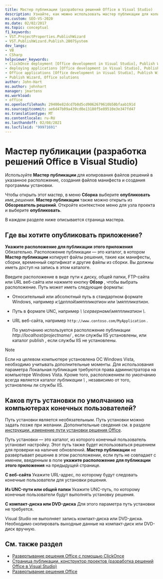```yaml
---
title: Мастер публикации (разработка решений Office в Visual Studio)
description: Узнайте, как можно использовать мастер публикации для копирования файлов решений в указанное расположение, создания файлов манифеста и создания программы установки в Visual Studio.
ms.custom: SEO-VS-2020
ms.date: 02/02/2017
ms.topic: conceptual
f1_keywords:
- VST.ProjectProperties.PublishWizard
- VST.PublishWizard.Publish.2007System
dev_langs:
- VB
- CSharp
helpviewer_keywords:
- ClickOnce deployment [Office development in Visual Studio], Publish Wizard
- deploying applications [Office development in Visual Studio], Publish Wizard
- Office applications [Office development in Visual Studio], Publish Wizard
- Publish Wizard, Office solutions
author: John-Hart
ms.author: johnhart
manager: jmartens
ms.workload:
- office
ms.openlocfilehash: 29400e82dcd7b0d5cd9062679610b50bfaab191d
ms.sourcegitcommit: ae6d47b09a439cd0e13180f5e89510e3e347fd47
ms.translationtype: MT
ms.contentlocale: ru-RU
ms.lasthandoff: 02/08/2021
ms.locfileid: "99971691"
---
```

# <a name="publish-wizard-office-development-in-visual-studio"></a>Мастер публикации (разработка решений Office в Visual Studio)
  Используйте **Мастер публикации** для копирования файлов решений в указанное расположение, создания файлов манифеста и создания программы установки.

 Чтобы открыть этот мастер, в меню **Сборка** выберите **опубликовать** *имя_решения*. **Мастер публикации** также можно открыть из **Обозреватель решений**. Откройте контекстное меню для узла проекта и выберите **опубликовать**.

 В каждом разделе ниже описывается страница мастера.

## <a name="where-do-you-want-to-publish-the-application"></a>Где вы хотите опубликовать приложение?
 **Укажите расположение для публикации этого приложения** Обязательно. Расположение публикации — это каталог, в котором **Мастер публикации** копирует файлы решения, такие как манифесты, сборки, временный сертификат и другие файлы из сборки. Вы должны иметь доступ на запись в этом каталоге.

 Введите расположение в виде пути к диску, общей папки, FTP-сайта или URL веб-сайта или нажмите кнопку **Обзор** , чтобы выбрать расположение. Путь может иметь следующие форматы:

- Относительный или абсолютный путь в стандартном формате Windows, например *к:\деплой\мяппликатион* или *\мяппликатион*.

- Путь в формате UNC, например *\\ \сервернаме\мяппликатион \\*.

- URL веб-сайта, например `http://www.contoso.com/MyApplication` .

  По умолчанию используется расположение публикации *http://localhost/projectname/* , если службы IIS установлены, или каталог publish \, если службы IIS не установлены.

> [!NOTE]
> Если на целевом компьютере установлена ОС Windows Vista, необходимо учитывать дополнительные моменты. Для использования параметра Локальная публикация требуются права администратора на компьютере Windows Vista. Кроме того, расположением по умолчанию всегда является каталог *публикации \\* , независимо от того, установлены ли службы IIS.

## <a name="what-is-the-default-installation-path-on-end-user-computers"></a>Каков путь установки по умолчанию на компьютерах конечных пользователей?
 Путь установки является необязательным. Путь установки можно задать позже при желании. Дополнительные сведения см. в разделе [инструкции. изменение пути установки решения Office](/previous-versions/bb608626(v=vs.110)).

 Путь установки — это каталог, из которого конечный пользователь установит настройку. Этот путь также будет использоваться решением для проверки на наличие обновлений. **Мастер публикации** не развертывает решение в этом расположении, если путь не совпадает с именем, введенным в поле **укажите расположение для публикации этого приложения** на предыдущей странице.

 **С веб-сайта** Укажите URL-адрес, по которому будут следовать конечные пользователи для установки решения.

 **Из UNC-пути или общей папки** Укажите UNC-путь, по которому конечные пользователи будут выполнять установку решения.

 **С компакт-диска или DVD-диска** Для этого параметра путь установки не требуется.

 Visual Studio не выполняет запись компакт-диска или DVD-диска. Необходимо скопировать выходные данные на компакт-диск или DVD-диск вручную.

## <a name="see-also"></a>См. также раздел
- [Развертывание решения Office с помощью ClickOnce](../vsto/deploying-an-office-solution-by-using-clickonce.md)
- [Страница публикации, конструктор проектов &#40;разработка решений Office в Visual Studio&#41;](../vsto/publish-page-project-designer-office-development-in-visual-studio.md)
- [Развертывание решения Office](../vsto/deploying-an-office-solution.md)